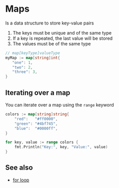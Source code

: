 # Maps

Is a data structure to store key-value pairs

1. The keys must be unique and of the same type
2. If a key is repeated, the last value will be stored
3. The values must be of the same type

 ``` go
// map[keyType]valueType
myMap := map[string]int{
    "one": 1,
    "two": 2,
    "three": 3,
}
```

## Iterating over a map

You can iterate over a map using the `range` keyword

``` go
colors := map[string]string{
    "red":   "#ff0000",
    "green": "#4bf745",
    "blue":  "#0000ff",
}

for key, value := range colors {
    fmt.Println("Key:", key, "Value:", value)
}
```

## See also

- [for loop](./loops/for.md)
